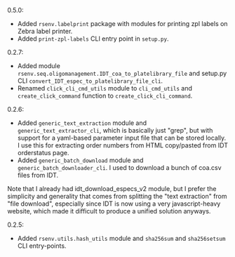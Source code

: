 


0.5.0:

* Added `rsenv.labelprint` package with modules for printing zpl labels on Zebra label printer.
* Added `print-zpl-labels` CLI entry point in `setup.py`.


0.2.7:

* Added module `rsenv.seq.oligomanagement.IDT_coa_to_platelibrary_file`
  and setup.py CLI `convert_IDT_espec_to_platelibrary_file_cli`.
* Renamed `click_cli_cmd_utils` module to `cli_cmd_utils` and 
  `create_click_command` function to `create_click_cli_command`.


0.2.6:

* Added `generic_text_extraction` module and `generic_text_extractor_cli`, 
    which is basically just "grep", but with support for a yaml-based parameter input file that can be stored locally. 
    I use this for extracting order numbers from HTML copy/pasted from IDT orderstatus page.
* Added `generic_batch_download` module and `generic_batch_downloader_cli`. 
    I used to download a bunch of coa.csv files from IDT.

Note that I already had idt_download_especs_v2 module, but I prefer the simplicity and generality 
that comes from splitting the "text extraction" from "file download", especially since IDT is now 
using a very javascript-heavy website, which made it difficult to produce a unified solution anyways.


0.2.5:

* Added `rsenv.utils.hash_utils` module and `sha256sum` and `sha256setsum` CLI entry-points.
